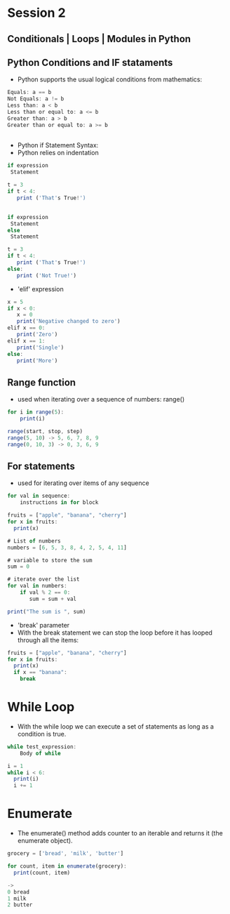 # Session 2
## Conditionals | Loops | Modules in Python


##
## Python Conditions and IF stataments
 - Python supports the usual logical conditions from mathematics:
 
 ```js
 Equals: a == b
Not Equals: a != b
Less than: a < b
Less than or equal to: a <= b
Greater than: a > b
Greater than or equal to: a >= b
```

##
- Python if Statement Syntax:
- Python relies on indentation


```js
if expression
 Statement
```

```js
t = 3
if t < 4:
   print ('That's True!')
```
##
```js
if expression
 Statement
else 
 Statement
```

```js
t = 3
if t < 4:
   print ('That's True!')
else:
   print ('Not True!')
```

- 'elif' expression

```js
x = 5
if x < 0:
   x = 0
   print('Negative changed to zero')
elif x == 0:
   print('Zero')
elif x == 1:
   print('Single')
else:
   print('More')
```

##
## Range function

- used when iterating over a sequence of numbers: range()
```js
for i in range(5):
    print(i)
```

```js
range(start, stop, step)
range(5, 10) -> 5, 6, 7, 8, 9
range(0, 10, 3) -> 0, 3, 6, 9
```

##
## For statements

- used for iterating over items of any sequence

```js
for val in sequence:
    instructions in for block
```

```js
fruits = ["apple", "banana", "cherry"]
for x in fruits:
  print(x)
```

```js
# List of numbers
numbers = [6, 5, 3, 8, 4, 2, 5, 4, 11]

# variable to store the sum
sum = 0

# iterate over the list
for val in numbers:
    if val % 2 == 0:
       sum = sum + val

print("The sum is ", sum)
```

- 'break' parameter
- With the break statement we can stop the loop before it has looped through all the items:

```js
fruits = ["apple", "banana", "cherry"]
for x in fruits:
  print(x)
  if x == "banana":
    break
```

##

# While Loop

- With the while loop we can execute a set of statements as long as a condition is true.

```js
while test_expression:
    Body of while
```

```js
i = 1
while i < 6:
  print(i)
  i += 1
```

## 

# Enumerate

- The enumerate() method adds counter to an iterable and returns it (the enumerate object).

```js
grocery = ['bread', 'milk', 'butter']

for count, item in enumerate(grocery):
  print(count, item)

-> 
0 bread
1 milk
2 butter
```
